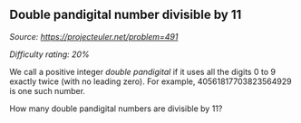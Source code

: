 Double pandigital number divisible by 11
----------------------------------------

*Source: https://projecteuler.net/problem=491*


*Difficulty rating: 20%*

We call a positive integer *double pandigital* if it uses all the digits
0 to 9 exactly twice (with no leading zero). For example,
40561817703823564929 is one such number.

How many double pandigital numbers are divisible by 11?
